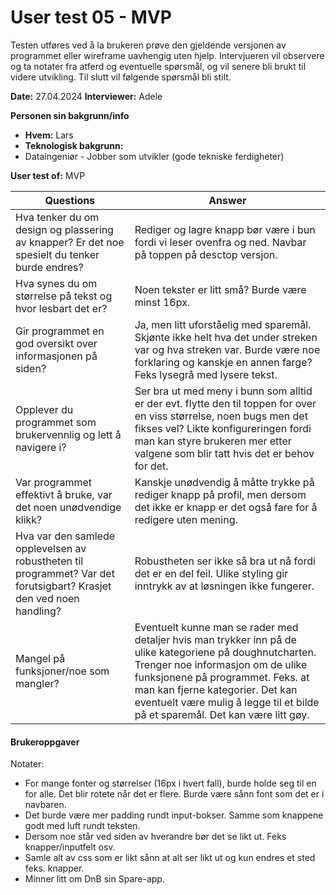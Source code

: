  

# User test 05 - MVP



Testen utføres ved å la brukeren prøve den gjeldende versjonen av programmet eller
wireframe uavhengig uten hjelp. Intervjueren vil observere og ta notater fra atferd og
eventuelle spørsmål, og vil senere bli brukt til videre utvikling. Til slutt vil følgende spørsmål
bli stilt.



**Date:** 27.04.2024
**Interviewer:** Adele

**Personen sin bakgrunn/info**

- **Hvem:** Lars
- **Teknologisk bakgrunn:** 
- Dataingeniør - Jobber som utvikler (gode tekniske
  ferdigheter)

**User test of:** MVP



| Questions                                                    | Answer                                                       |
| ------------------------------------------------------------ | ------------------------------------------------------------ |
| Hva tenker du om design og plassering av knapper? Er det noe spesielt du tenker burde endres? | Rediger og lagre knapp bør være i bun fordi vi leser ovenfra og ned. Navbar på toppen på desctop versjon. |
| Hva synes du om størrelse på tekst og hvor lesbart det er?   | Noen tekster er litt små? Burde være minst 16px.         |
| Gir programmet en god oversikt over informasjonen på siden?  | Ja, men litt uforståelig med sparemål. Skjønte ikke helt hva det under streken var og hva streken var. Burde være noe forklaring og kanskje en annen farge? Feks lysegrå med lysere tekst. |
| Opplever du programmet som brukervennlig og lett å navigere i? | Ser bra ut med meny i bunn som alltid er der evt. flytte den til toppen for over en viss størrelse, noen bugs men det fikses vel? Likte konfigureringen fordi man kan styre brukeren mer etter valgene som blir tatt hvis det er behov for det. |
| Var programmet effektivt å bruke, var det noen unødvendige klikk? | Kanskje unødvendig å måtte trykke på rediger knapp på profil, men dersom det ikke er knapp er det også fare for å redigere uten mening. |
| Hva var den samlede opplevelsen av robustheten til programmet? Var det forutsigbart? Krasjet den ved noen handling? | Robustheten ser ikke så bra ut nå fordi det er en del feil. Ulike styling gir inntrykk av at løsningen ikke fungerer. |
| Mangel på funksjoner/noe som mangler?                        | Eventuelt kunne man se rader med detaljer hvis man trykker inn på de ulike kategoriene på doughnutcharten. Trenger noe informasjon om de ulike funksjonene på programmet. Feks. at man kan fjerne kategorier. Det kan eventuelt være mulig å legge til et bilde på et sparemål. Det kan være litt gøy. |



#### Brukeroppgaver

Notater:

- For mange fonter og størrelser (16px i hvert fall), burde holde seg til en for alle. Det blir rotete når det er flere. Burde være sånn font som det er i navbaren.
- Det burde være mer padding rundt input-bokser. Samme som knappene godt med luft rundt teksten.
- Dersom noe står ved siden av hverandre bør det se likt ut. Feks knapper/inputfelt osv.
- Samle alt av css som er likt sånn at alt ser likt ut og kun endres et sted feks. knapper.
- Minner litt om DnB sin Spare-app.
